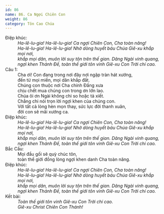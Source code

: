 ```yaml
---
id: 86
name: 86. Ca Ngợi Chiên Con
weight: 86
category: Tôn Cao Chúa
---
```

<dl><dt>Điệp khúc:</dt><dd data-chorus="1"><em>Ha-lê-lu-gia! Ha-lê-lu-gia! Ca ngợi Chiên Con, Cha toàn năng! <br/>Ha-lê-lu-gia! Ha-lê-lu-gia! Nhờ dòng huyết báu Chúa Giê-xu khắp mọi nơi, <br/>khắp mọi dân, muôn lời suy tôn trên thế gian. Dâng Ngài vinh quang, <br/>ngợi khen Thánh Đế, toàn thế giới tôn vinh Giê-xu Con Trời chí cao. </em></dd><dt>Câu 1:</dt><dd data-verse="1">Cha ơi! Con đang trong nơi đây nơi ngập tràn hát xướng, <br/>đến từ mọi miền, mọi dân khắp đất. <br/>Chúng con thuộc nơi Cha chính Đấng xưa <br/>chịu chết mua chúng con trong ơn lớn lao. <br/>Chúa ôi ơn Ngài không chi so hoặc tả xiết. <br/>Chẳng chi nói trọn lời ngợi khen của chúng con. <br/>Với tất cả lòng hèn mọn thay, sức lực đời thanh xuân, <br/>đời con sẽ mãi xướng ca. </dd><dt>Điệp khúc:</dt><dd data-chorus="1"><em>Ha-lê-lu-gia! Ha-lê-lu-gia! Ca ngợi Chiên Con, Cha toàn năng! <br/>Ha-lê-lu-gia! Ha-lê-lu-gia! Nhờ dòng huyết báu Chúa Giê-xu khắp mọi nơi, <br/>khắp mọi dân, muôn lời suy tôn trên thế gian. Dâng Ngài vinh quang, <br/>ngợi khen Thánh Đế, toàn thế giới tôn vinh Giê-xu Con Trời chí cao. </em></dd><dt>Bắc Cầu:</dt><dd data-bridge="1">Mọi đầu gối sẽ quỳ chúc tôn, <br/>toàn thế giới đồng lòng ngợi khen danh Cha toàn năng. </dd><dt>Điệp khúc:</dt><dd data-chorus="1"><em>Ha-lê-lu-gia! Ha-lê-lu-gia! Ca ngợi Chiên Con, Cha toàn năng! <br/>Ha-lê-lu-gia! Ha-lê-lu-gia! Nhờ dòng huyết báu Chúa Giê-xu khắp mọi nơi, <br/>khắp mọi dân, muôn lời suy tôn trên thế gian. Dâng Ngài vinh quang, <br/>ngợi khen Thánh Đế, toàn thế giới tôn vinh Giê-xu Con Trời chí cao. </em></dd><dt>Kết bài:</dt><dd data-end="{STT}"><em>Toàn thế giới tôn vinh Giê-xu Con Trời chí cao. <br/>Giê-xu Christ Chiên Con Thánh! </em></dd></dl>

